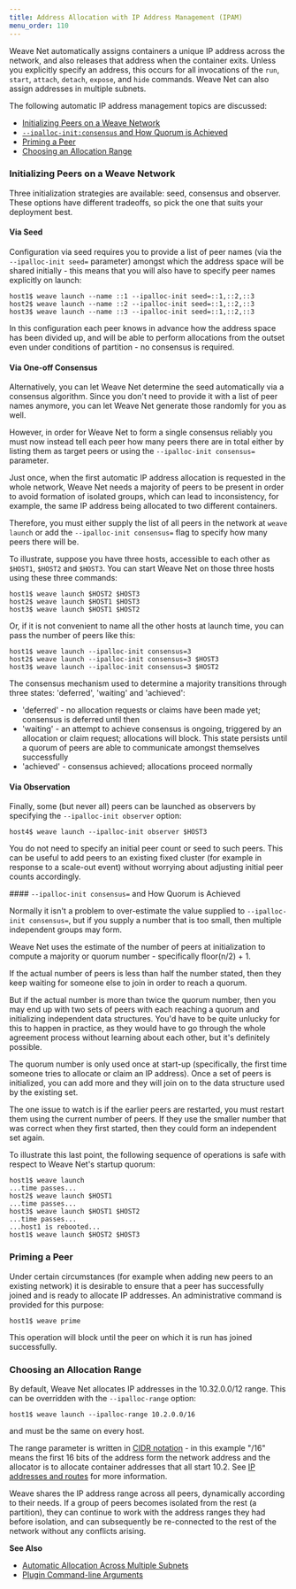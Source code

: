 ```yaml
---
title: Address Allocation with IP Address Management (IPAM)
menu_order: 110
---
```



Weave Net automatically assigns containers a unique IP address
across the network, and also releases that address when the container
exits. Unless you explicitly specify an address, this occurs for all
invocations of the `run`, `start`,
`attach`, `detach`, `expose`, and `hide` commands. Weave Net can also assign
addresses in multiple subnets.

The following automatic IP address management topics are discussed:

 * [Initializing Peers on a Weave Network](#initialization)
 * [`--ipalloc-init:consensus` and How Quorum is Achieved](#quorum)
 * [Priming a Peer](#priming-a-peer)
 * [Choosing an Allocation Range](#range)



### <a name="initialization"></a>Initializing Peers on a Weave Network

Three initialization strategies are available: seed, consensus and
observer. These options have different tradeoffs, so pick the one that
suits your deployment best.

#### <a name="seed"></a>Via Seed

Configuration via seed requires you to provide a list of peer names
(via the `--ipalloc-init seed=` parameter) amongst which the address
space will be shared initially - this means that you will also have to
specify peer names explicitly on launch:

    host1$ weave launch --name ::1 --ipalloc-init seed=::1,::2,::3
    host2$ weave launch --name ::2 --ipalloc-init seed=::1,::2,::3
    host3$ weave launch --name ::3 --ipalloc-init seed=::1,::2,::3

In this configuration each peer knows in advance how the address space
has been divided up, and will be able to perform allocations from the
outset even under conditions of partition - no consensus is required.

#### <a name="consensus"></a>Via One-off Consensus

Alternatively, you can let Weave Net determine the seed automatically via
a consensus algorithm. Since you don't need to provide it with a list
of peer names anymore, you can let Weave Net generate those randomly
for you as well. 

However, in order for Weave Net to form a single consensus
reliably you must now instead tell each peer how many peers there are
in total either by listing them as target peers or using the
`--ipalloc-init consensus=` parameter.

Just once, when the first automatic IP address allocation is requested
in the whole network, Weave Net needs a majority of peers to be present in
order to avoid formation of isolated groups, which can lead to
inconsistency, for example, the same IP address being allocated to two
different containers.

Therefore, you must either supply the list of all peers in the network at `weave launch` or add the
`--ipalloc-init consensus=` flag to specify how many peers there will be.

To illustrate, suppose you have three hosts, accessible to each other
as `$HOST1`, `$HOST2` and `$HOST3`. You can start Weave Net on those three
hosts using these three commands:

    host1$ weave launch $HOST2 $HOST3
    host2$ weave launch $HOST1 $HOST3
    host3$ weave launch $HOST1 $HOST2

Or, if it is not convenient to name all the other hosts at launch
time, you can pass the number of peers like this:

    host1$ weave launch --ipalloc-init consensus=3
    host2$ weave launch --ipalloc-init consensus=3 $HOST3
    host3$ weave launch --ipalloc-init consensus=3 $HOST2

The consensus mechanism used to determine a majority transitions
through three states: 'deferred', 'waiting' and 'achieved':

* 'deferred' - no allocation requests or claims have been made yet;
  consensus is deferred until then
* 'waiting' - an attempt to achieve consensus is ongoing, triggered by
  an allocation or claim request; allocations will block. This state
  persists until a quorum of peers are able to communicate amongst
  themselves successfully
* 'achieved' - consensus achieved; allocations proceed normally

#### <a name="observer"></a>Via Observation

Finally, some (but never all) peers can be launched as observers
by specifying the `--ipalloc-init observer` option:

    host4$ weave launch --ipalloc-init observer $HOST3

You do not need to specify an initial peer count or seed to such
peers. This can be useful to add peers to an existing fixed cluster
(for example in response to a scale-out event) without worrying about
adjusting initial peer counts accordingly.

####<a name="quorum"></a> `--ipalloc-init consensus=` and How Quorum is Achieved

Normally it isn't a problem to over-estimate the value supplied to
`--ipalloc-init consensus=`, but if you supply a number that is too
small, then multiple independent groups may form.

Weave Net uses the estimate of the number of peers at initialization to
compute a majority or quorum number - specifically floor(n/2) + 1.

If the actual number of peers is less than half the number stated, then
they keep waiting for someone else to join in order to reach a quorum.

But if the actual number is more than twice the quorum
number, then you may end up with two sets of peers with each reaching a quorum and
initializing independent data structures. You'd have to be quite unlucky
for this to happen in practice, as they would have to go through the whole
agreement process without learning about each other, but it's
definitely possible.

The quorum number is only used once at start-up (specifically, the
first time someone tries to allocate or claim an IP address). Once
a set of peers is initialized, you can add more and they will join on
to the data structure used by the existing set.

The one issue to watch is if the earlier peers are restarted, you must restart
them using the current number of peers. If they use the smaller number
that was correct when they first started, then they could form an
independent set again.

To illustrate this last point, the following sequence of operations
is safe with respect to Weave Net's startup quorum:

    host1$ weave launch
    ...time passes...
    host2$ weave launch $HOST1
    ...time passes...
    host3$ weave launch $HOST1 $HOST2
    ...time passes...
    ...host1 is rebooted...
    host1$ weave launch $HOST2 $HOST3

### <a name="priming-a-peer"></a>Priming a Peer

Under certain circumstances (for example when adding new peers to an
existing network) it is desirable to ensure that a peer has
successfully joined and is ready to allocate IP addresses. An
administrative command is provided for this purpose:

    host1$ weave prime

This operation will block until the peer on which it is run has joined
successfully.

### <a name="range"></a>Choosing an Allocation Range

By default, Weave Net allocates IP addresses in the 10.32.0.0/12
range. This can be overridden with the `--ipalloc-range` option:

    host1$ weave launch --ipalloc-range 10.2.0.0/16

and must be the same on every host.

The range parameter is written in
[CIDR notation](http://en.wikipedia.org/wiki/Classless_Inter-Domain_Routing) -
in this example "/16" means the first 16 bits of the address form the
network address and the allocator is to allocate container addresses
that all start 10.2. See [IP
addresses and routes](/site/using-weave/service-management.md#routing) for more information.

Weave shares the IP address range across all peers, dynamically
according to their needs.  If a group of peers becomes isolated from
the rest (a partition), they can continue to work with the address
ranges they had before isolation, and can subsequently be re-connected
to the rest of the network without any conflicts arising.

 **See Also**

 * [Automatic Allocation Across Multiple Subnets](/site/ipam/allocation-multi-ipam.md)
 * [Plugin Command-line Arguments](/site/plugin/plug-in-command-line.md)


